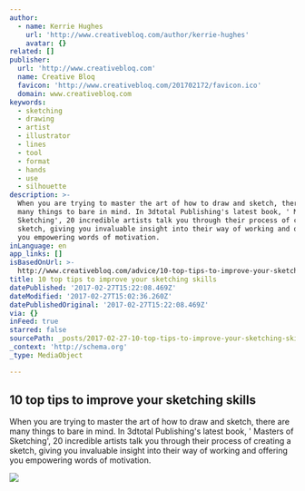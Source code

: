 ```yaml
---
author:
  - name: Kerrie Hughes
    url: 'http://www.creativebloq.com/author/kerrie-hughes'
    avatar: {}
related: []
publisher:
  url: 'http://www.creativebloq.com'
  name: Creative Bloq
  favicon: 'http://www.creativebloq.com/201702172/favicon.ico'
  domain: www.creativebloq.com
keywords:
  - sketching
  - drawing
  - artist
  - illustrator
  - lines
  - tool
  - format
  - hands
  - use
  - silhouette
description: >-
  When you are trying to master the art of how to draw and sketch, there are
  many things to bare in mind. In 3dtotal Publishing's latest book, ' Masters of
  Sketching', 20 incredible artists talk you through their process of creating a
  sketch, giving you invaluable insight into their way of working and offering
  you empowering words of motivation.
inLanguage: en
app_links: []
isBasedOnUrl: >-
  http://www.creativebloq.com/advice/10-top-tips-to-improve-your-sketching-skills
title: 10 top tips to improve your sketching skills
datePublished: '2017-02-27T15:22:08.469Z'
dateModified: '2017-02-27T15:02:36.260Z'
datePublishedOriginal: '2017-02-27T15:22:08.469Z'
via: {}
inFeed: true
starred: false
sourcePath: _posts/2017-02-27-10-top-tips-to-improve-your-sketching-skills.md
_context: 'http://schema.org'
_type: MediaObject

---
```

<article style=""><h1>10 top tips to improve your sketching skills</h1><p>When you are trying to master the art of how to draw and sketch, there are many things to bare in mind. In 3dtotal Publishing's latest book, ' Masters of Sketching', 20 incredible artists talk you through their process of creating a sketch, giving you invaluable insight into their way of working and offering you empowering words of motivation.</p><img src="http://cdn.mos.cms.futurecdn.net/3TmJamMguiS2B5tLbtKKt9-1200-80.jpg" /></article>